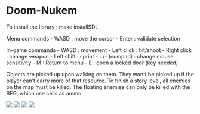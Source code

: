 # Doom-Nukem

To install the library : make installSDL

Menu commands
	- WASD : move the cursor
	- Enter : validate selection

In-game commands
	- WASD : movement
	- Left click : hit/shoot
	- Right click : change weapon
	- Left shift : sprint
	- +/- (numpad) : change mouse sensitivity
	- M : Return to menu
	- E : open a locked door (key needed)

Objects are picked up upon walking on them. They won't be picked up if the player can't carry more of that resource.
To finish a story level, all enemies on the map must be killed.
The floating enemies can only be killed with the BFG, which use cells as ammo.

![](readme_images/doom_gif1.gif)
![](readme_images/doom_gif2.gif)
![](readme_images/doom_gif3.gif)
![](readme_images/doom_gif4.gif)

